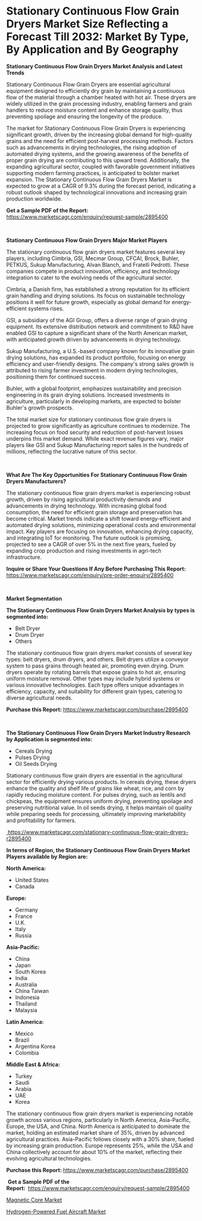 <p><h1>Stationary Continuous Flow Grain Dryers Market Size Reflecting a Forecast Till 2032: Market By Type, By Application and By Geography</h1></p><p><strong>Stationary Continuous Flow Grain Dryers Market Analysis and Latest Trends</strong></p>
<p><p>Stationary Continuous Flow Grain Dryers are essential agricultural equipment designed to efficiently dry grain by maintaining a continuous flow of the material through a chamber heated with hot air. These dryers are widely utilized in the grain processing industry, enabling farmers and grain handlers to reduce moisture content and enhance storage quality, thus preventing spoilage and ensuring the longevity of the produce.</p><p>The market for Stationary Continuous Flow Grain Dryers is experiencing significant growth, driven by the increasing global demand for high-quality grains and the need for efficient post-harvest processing methods. Factors such as advancements in drying technologies, the rising adoption of automated drying systems, and the growing awareness of the benefits of proper grain drying are contributing to this upward trend. Additionally, the expanding agricultural sector, coupled with favorable government initiatives supporting modern farming practices, is anticipated to bolster market expansion. The Stationary Continuous Flow Grain Dryers Market is expected to grow at a CAGR of 9.3% during the forecast period, indicating a robust outlook shaped by technological innovations and increasing grain production worldwide.</p></p>
<p><strong>Get a Sample PDF of the Report:&nbsp;</strong> <a href="https://www.marketscagr.com/enquiry/request-sample/2895400?utm_campaign=1944&utm_medium=2&utm_source=Github&utm_content=ia&utm_term=15032025&utm_id=stationary-continuous-flow-grain-dryers">https://www.marketscagr.com/enquiry/request-sample/2895400</a></p>
<p>&nbsp;</p>
<p><strong>Stationary Continuous Flow Grain Dryers Major Market Players</strong></p>
<p><p>The stationary continuous flow grain dryers market features several key players, including Cimbria, GSI, Mecmar Group, CFCAI, Brock, Buhler, PETKUS, Sukup Manufacturing, Alvan Blanch, and Fratelli Pedrotti. These companies compete in product innovation, efficiency, and technology integration to cater to the evolving needs of the agricultural sector.</p><p>Cimbria, a Danish firm, has established a strong reputation for its efficient grain handling and drying solutions. Its focus on sustainable technology positions it well for future growth, especially as global demand for energy-efficient systems rises.</p><p>GSI, a subsidiary of the AGI Group, offers a diverse range of grain drying equipment. Its extensive distribution network and commitment to R&D have enabled GSI to capture a significant share of the North American market, with anticipated growth driven by advancements in drying technology.</p><p>Sukup Manufacturing, a U.S.-based company known for its innovative grain drying solutions, has expanded its product portfolio, focusing on energy efficiency and user-friendly designs. The company's strong sales growth is attributed to rising farmer investment in modern drying technologies, positioning them for continued success.</p><p>Buhler, with a global footprint, emphasizes sustainability and precision engineering in its grain drying solutions. Increased investments in agriculture, particularly in developing markets, are expected to bolster Buhler's growth prospects.</p><p>The total market size for stationary continuous flow grain dryers is projected to grow significantly as agriculture continues to modernize. The increasing focus on food security and reduction of post-harvest losses underpins this market demand. While exact revenue figures vary, major players like GSI and Sukup Manufacturing report sales in the hundreds of millions, reflecting the lucrative nature of this sector.</p></p>
<p>&nbsp;</p>
<p><strong>What Are The Key Opportunities For Stationary Continuous Flow Grain Dryers Manufacturers?</strong></p>
<p><p>The stationary continuous flow grain dryers market is experiencing robust growth, driven by rising agricultural productivity demands and advancements in drying technology. With increasing global food consumption, the need for efficient grain storage and preservation has become critical. Market trends indicate a shift toward energy-efficient and automated drying solutions, minimizing operational costs and environmental impact. Key players are focusing on innovation, enhancing drying capacity, and integrating IoT for monitoring. The future outlook is promising, projected to see a CAGR of over 5% in the next five years, fueled by expanding crop production and rising investments in agri-tech infrastructure.</p></p>
<p><strong>Inquire or Share Your Questions If Any Before Purchasing This Report:</strong> <a href="https://www.marketscagr.com/enquiry/pre-order-enquiry/2895400?utm_campaign=1944&utm_medium=2&utm_source=Github&utm_content=ia&utm_term=15032025&utm_id=stationary-continuous-flow-grain-dryers">https://www.marketscagr.com/enquiry/pre-order-enquiry/2895400</a></p>
<p>&nbsp;</p>
<p><strong>Market Segmentation</strong></p>
<p><strong>The Stationary Continuous Flow Grain Dryers Market Analysis by types is segmented into:</strong></p>
<p><ul><li>Belt Dryer</li><li>Drum Dryer</li><li>Others</li></ul></p>
<p><p>The stationary continuous flow grain dryers market consists of several key types: belt dryers, drum dryers, and others. Belt dryers utilize a conveyor system to pass grains through heated air, promoting even drying. Drum dryers operate by rotating barrels that expose grains to hot air, ensuring uniform moisture removal. Other types may include hybrid systems or various innovative technologies. Each type offers unique advantages in efficiency, capacity, and suitability for different grain types, catering to diverse agricultural needs.</p></p>
<p><strong>Purchase this Report:&nbsp;</strong><a href="https://www.marketscagr.com/purchase/2895400?utm_campaign=1944&utm_medium=2&utm_source=Github&utm_content=ia&utm_term=15032025&utm_id=stationary-continuous-flow-grain-dryers">https://www.marketscagr.com/purchase/2895400</a></p>
<p>&nbsp;</p>
<p><strong>The Stationary Continuous Flow Grain Dryers Market Industry Research by Application is segmented into:</strong></p>
<p><ul><li>Cereals Drying</li><li>Pulses Drying</li><li>Oil Seeds Drying</li></ul></p>
<p><p>Stationary continuous flow grain dryers are essential in the agricultural sector for efficiently drying various products. In cereals drying, these dryers enhance the quality and shelf life of grains like wheat, rice, and corn by rapidly reducing moisture content. For pulses drying, such as lentils and chickpeas, the equipment ensures uniform drying, preventing spoilage and preserving nutritional value. In oil seeds drying, it helps maintain oil quality while preparing seeds for processing, ultimately improving marketability and profitability for farmers.</p></p>
<p><a href="https://www.marketscagr.com/stationary-continuous-flow-grain-dryers-r2895400?utm_campaign=1944&utm_medium=2&utm_source=Github&utm_content=ia&utm_term=15032025&utm_id=stationary-continuous-flow-grain-dryers">&nbsp;https://www.marketscagr.com/stationary-continuous-flow-grain-dryers-r2895400</a></p>
<p><strong>In terms of Region, the Stationary Continuous Flow Grain Dryers Market Players available by Region are:</strong></p>
<p>
    <p> <strong> North America: </strong>
        <ul>
            <li>United States</li>
            <li>Canada</li>
        </ul>
        </p> 
    <p> <strong> Europe: </strong>
        <ul>
            <li>Germany</li>
            <li>France</li>
            <li>U.K.</li>
            <li>Italy</li>
            <li>Russia</li>
        </ul>
        </p> 
    <p> <strong> Asia-Pacific: </strong>
        <ul>
            <li>China</li>
            <li>Japan</li>
            <li>South Korea</li>
            <li>India</li>
            <li>Australia</li>
            <li>China Taiwan</li>
            <li>Indonesia</li>
            <li>Thailand</li>
            <li>Malaysia</li>
        </ul>
        </p> 
    <p> <strong> Latin America: </strong>
        <ul>
            <li>Mexico</li>
            <li>Brazil</li>
            <li>Argentina Korea</li>
            <li>Colombia</li>
        </ul>
        </p> 
    <p> <strong> Middle East & Africa: </strong>
        <ul>
            <li>Turkey</li>
            <li>Saudi</li>
            <li>Arabia</li>
            <li>UAE</li>
            <li>Korea</li>
        </ul>
    </p>
    </p>
<p><p>The stationary continuous flow grain dryers market is experiencing notable growth across various regions, particularly in North America, Asia-Pacific, Europe, the USA, and China. North America is anticipated to dominate the market, holding an estimated market share of 35%, driven by advanced agricultural practices. Asia-Pacific follows closely with a 30% share, fueled by increasing grain production. Europe represents 25%, while the USA and China collectively account for about 10% of the market, reflecting their evolving agricultural technologies.</p></p>
<p><strong>Purchase this Report: </strong><a href="https://www.marketscagr.com/purchase/2895400?utm_campaign=1944&utm_medium=2&utm_source=Github&utm_content=ia&utm_term=15032025&utm_id=stationary-continuous-flow-grain-dryers">https://www.marketscagr.com/purchase/2895400</a></p>
<p>&nbsp;<strong>Get a Sample PDF of the Report:&nbsp;&nbsp;</strong><a href="https://www.marketscagr.com/enquiry/request-sample/2895400?utm_campaign=1944&utm_medium=2&utm_source=Github&utm_content=ia&utm_term=15032025&utm_id=stationary-continuous-flow-grain-dryers">https://www.marketscagr.com/enquiry/request-sample/2895400</a></p>
<p><strong></strong></p>
<p><p><a href="https://github.com/Chiragrp22/Market-Research-Report-List-7/blob/main/magnetic-core-market.md?utm_campaign=1944&utm_medium=2&utm_source=Github&utm_content=ia&utm_term=15032025&utm_id=stationary-continuous-flow-grain-dryers">Magnetic Core Market</a></p><p><a href="https://github.com/duerknikko44/Market-Research-Report-List-1/blob/main/hydrogen-powered-fuel-aircraft-market.md?utm_campaign=1944&utm_medium=2&utm_source=Github&utm_content=ia&utm_term=15032025&utm_id=stationary-continuous-flow-grain-dryers">Hydrogen-Powered Fuel Aircraft Market</a></p></p>